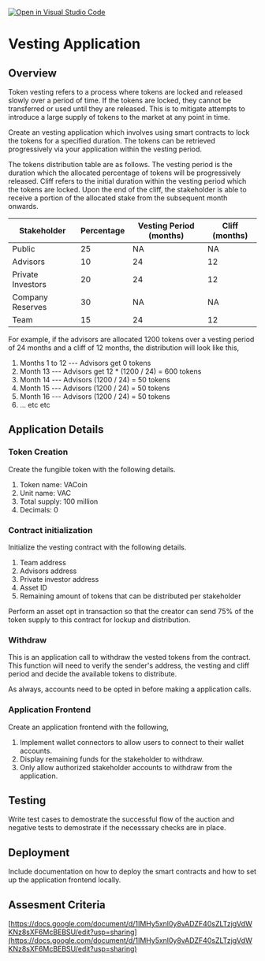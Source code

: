 [![Open in Visual Studio Code](https://classroom.github.com/assets/open-in-vscode-c66648af7eb3fe8bc4f294546bfd86ef473780cde1dea487d3c4ff354943c9ae.svg)](https://classroom.github.com/online_ide?assignment_repo_id=8061152&assignment_repo_type=AssignmentRepo)
# Vesting Application

## Overview

Token vesting refers to a process where tokens are locked and released slowly over a period of time. If the tokens are locked, they cannot be transferred or used until they are released. This is to mitigate attempts to introduce a large supply of tokens to the market at any point in time.

Create an vesting application which involves using smart contracts to lock the tokens for a specified duration. The tokens can be retrieved progressively via your application within the vesting period.

The tokens distribution table are as follows. The vesting period is the duration which the allocated percentage of tokens will be progressively released. Cliff refers to the initial duration within the vesting period which the tokens are locked. Upon the end of the cliff, the stakeholder is able to receive a portion of the allocated stake from the subsequent month onwards.

| Stakeholder           | Percentage    | Vesting Period (months)   | Cliff (months)    | 
| --------------------- | ------------- | ------------------------- | ----------------- |
| Public				| 25		    | NA                        | NA                |
| Advisors				| 10 			| 24                        | 12                |
| Private Investors 	| 20 			| 24                        | 12                |
| Company Reserves	    | 30			| NA                        | NA                |
| Team				    | 15			| 24                        | 12                |

For example, if the advisors are allocated 1200 tokens over a vesting period of 24 months and a cliff of 12 months, the distribution will look like this,

1. Months 1 to 12 --- Advisors get 0 tokens
2. Month 13 --- Advisors get 12 * (1200 / 24) = 600 tokens
3. Month 14 --- Advisors (1200 / 24) = 50 tokens
4. Month 15 --- Advisors (1200 / 24) = 50 tokens
5. Month 16 --- Advisors (1200 / 24) = 50 tokens
6. ... etc etc

## Application Details

### Token Creation
Create the fungible token with the following details.

1. Token name: VACoin
2. Unit name: VAC
3. Total supply: 100 million
4. Decimals: 0

### Contract initialization
Initialize the vesting contract with the following details.

1. Team address
2. Advisors address
3. Private investor address
4. Asset ID
5. Remaining amount of tokens that can be distributed per stakeholder

Perform an asset opt in transaction so that the creator can send 75% of the token supply to this contract for lockup and distribution.

### Withdraw
This is an application call to withdraw the vested tokens from the contract. This function will need to verify the sender's address, the vesting and cliff period and decide the available tokens to distribute.

As always, accounts need to be opted in before making a application calls.

### Application Frontend
Create an application frontend with the following,

1. Implement wallet connectors to allow users to connect to their wallet accounts.
2. Display remaining funds for the stakeholder to withdraw.
3. Only allow authorized stakeholder accounts to withdraw from the application.  

## Testing
Write test cases to demostrate the successful flow of the auction and negative tests to demostrate if the necesssary checks are in place.

## Deployment
Include documentation on how to deploy the smart contracts and how to set up the application frontend locally.

## Assesment Criteria
[https://docs.google.com/document/d/1IMHy5xnl0y8vADZF40sZLTzjgVdWKNz8sXF6McBEBSU/edit?usp=sharing](https://docs.google.com/document/d/1IMHy5xnl0y8vADZF40sZLTzjgVdWKNz8sXF6McBEBSU/edit?usp=sharing)
